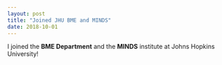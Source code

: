 ```yaml
---
layout: post
title: "Joined JHU BME and MINDS"
date: 2018-10-01
---
```

I joined the **BME Department** and the **MINDS** institute at Johns Hopkins University!
